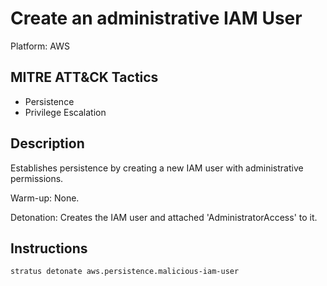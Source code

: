 # Create an administrative IAM User

Platform: AWS

## MITRE ATT&CK Tactics

- Persistence
- Privilege Escalation

## Description


Establishes persistence by creating a new IAM user with administrative permissions.

Warm-up: None.

Detonation: Creates the IAM user and attached 'AdministratorAccess' to it.


## Instructions

```bash title="Detonate with Stratus Red Team"
stratus detonate aws.persistence.malicious-iam-user
```